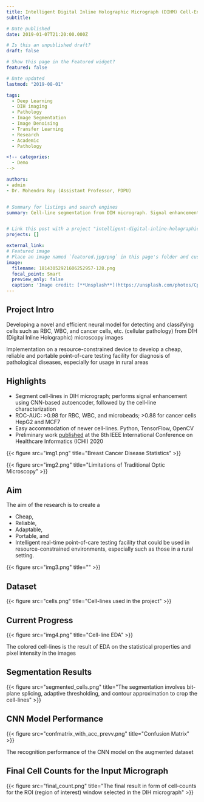 ```yaml
---
title: Intelligent Digital Inline Holographic Micrograph (DIHM) Cell-Enhancement and Characterization
subtitle: 

# Date published
date: 2019-01-07T21:20:00.000Z

# Is this an unpublished draft?
draft: false

# Show this page in the Featured widget?
featured: false

# Date updated
lastmod: "2019-08-01"

tags:
  - Deep Learning
  - DIH imaging
  - Pathology
  - Image Segmentation
  - Image Denoising
  - Transfer Learning
  - Research
  - Academic
  - Pathology

<!-- categories:
  - Demo 
-->

authors:
- admin
- Dr. Mohendra Roy (Assistant Professor, PDPU)


# Summary for listings and search engines
summary: Cell-line segmentation from DIH micrograph. Signal enhancement using CNN-based Autoencoder. Cell-line characterization using CNNs. Easy accommodation of newer cell-lines using transfer learning.


# Link this post with a project "intelligent-digital-inline-holographic-micrograph-dihm-cell-enhancement-and-characterization"
projects: [] 

external_link: 
# Featured image
# Place an image named `featured.jpg/png` in this page's folder and customize its options here.
image:
  filename: 18143052921606252957-128.png
  focal_point: Smart
  preview_only: false
  caption: 'Image credit: [**Unsplash**](https://unsplash.com/photos/CpkOjOcXdUY)'
---
```



## Project Intro

Developing a novel and efficient neural model for detecting and classifying cells such as RBC, WBC, and cancer cells, etc. (cellular pathology) from DIH (Digital Inline Holographic) microscopy images

Implementation on a resource-constrained device to develop a cheap, reliable and portable point-of-care testing facility for diagnosis of pathological diseases, especially for usage in rural areas


## Highlights

- Segment cell-lines in DIH micrograph; performs signal enhancement using CNN-based autoencoder, followed by the cell-line characterization
- ROC-AUC: >0.98 for RBC, WBC, and microbeads; >0.88 for cancer cells HepG2 and MCF7
- Easy accommodation of newer cell-lines. Python, TensorFlow, OpenCV
- Preliminary work [published](https://ieeexplore.ieee.org/document/9374330) at the 8th IEEE International Conference on Healthcare Informatics (ICHI) 2020

{{< figure src="img1.png" title="Breast Cancer Disease Statistics" >}}

{{< figure src="img2.png" title="Limitations of Traditional Optic Microscopy" >}}


## Aim

The aim of the research is to create a
- Cheap,
- Reliable,
- Adaptable,
- Portable, and
- Intelligent
real-time point-of-care testing facility that could be used in resource-constrained environments, especially such as those in a rural setting.

{{< figure src="img3.png" title="" >}}

## Dataset

{{< figure src="cells.png" title="Cell-lines used in the project" >}}

## Current Progress

{{< figure src="img4.png" title="Cell-line EDA" >}}

The colored cell-lines is the result of EDA on the statistical properties and pixel intensity in the images

## Segmentation Results

{{< figure src="segmented_cells.png" title="The segmentation involves bit-plane splicing, adaptive thresholding, and contour approximation to crop the cell-lines" >}}


## CNN Model Performance

{{< figure src="confmatrix_with_acc_prevv.png" title="Confusion Matrix" >}}

The recognition performance of the CNN model on the augmented dataset

## Final Cell Counts for the Input Micrograph

{{< figure src="final_count.png" title="The final result in form of cell-counts for the ROI (region of interest) window selected in the DIH micrograph" >}}
